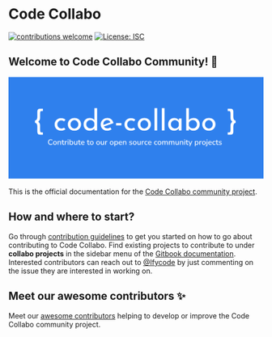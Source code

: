 # Code Collabo

[![contributions welcome](https://camo.githubusercontent.com/f5054ffcd4245c10d3ec85ef059e07aacf787b560f83ad4aec2236364437d097/68747470733a2f2f696d672e736869656c64732e696f2f62616467652f636f6e747269627574696f6e732d77656c636f6d652d627269676874677265656e2e7376673f7374796c653d666c6174)](https://code-collabo.gitbook.io/doc/collabo-guidelines/contributing) [![License: ISC](https://camo.githubusercontent.com/6628d684513422b8b959d29bcd415e41812e297c5e3422437556c6b23c533bf3/68747470733a2f2f696d672e736869656c64732e696f2f62616467652f4c6963656e73652d4953432d626c75652e737667)](https://github.com/code-collabo/doc)

## Welcome to Code Collabo Community! 🙌

![Code Collabo header image](.gitbook/assets/code-collabo-header-img.png)

This is the official documentation for the [Code Collabo community project](https://github.com/code-collabo). 

<!--
New to tech and looking for a place to put programming concepts learnt to use? New to and want to start contributing to open source? Looking for problem solving projects to work on alongside some other persons or interested in mentoring? **Code Collabo** Free and Open Source Community is packed with awesome collaboration projects to provide support and open source experience for tech talents regardless of their level of experience.
-->

## How and where to start?

Go through [contribution guidelines](https://code-collabo.gitbook.io/doc/collabo-guidelines/contributing) to get you started on how to go about contributing to Code Collabo. Find existing projects to contribute to under **collabo projects** in the sidebar menu of the [Gitbook documentation](https://code-collabo.gitbook.io/doc/). Interested contributors can reach out to [@Ifycode](https://github.com/Ifycode) by just commenting on the issue they are interested in working on.

## Meet our awesome contributors ✨

Meet our [awesome contributors](https://code-collabo.gitbook.io/doc/meet-our-awesome-contributors/all-contributors) helping to develop or improve the Code Collabo community project.
